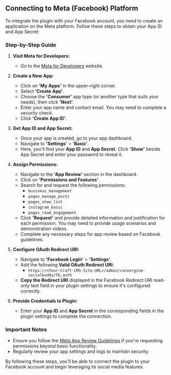 ## Connecting to Meta (Facebook) Platform

To integrate the plugin with your Facebook account, you need to create an application on the Meta platform. Follow these steps to obtain your App ID and App Secret:

### Step-by-Step Guide

1. **Visit Meta for Developers:**
   - Go to the [Meta for Developers](https://developers.facebook.com/) website.

2. **Create a New App:**
   - Click on **'My Apps'** in the upper-right corner.
   - Select **'Create App'**.
   - Choose the **'Consumer'** app type (or another type that suits your needs), then click **'Next'**.
   - Enter your app name and contact email. You may need to complete a security check.
   - Click **'Create App ID'**.

3. **Get App ID and App Secret:**
   - Once your app is created, go to your app dashboard.
   - Navigate to **'Settings'** > **'Basic'**.
   - Here, you'll find your **App ID** and **App Secret**. Click **'Show'** beside App Secret and enter your password to reveal it.

4. **Assign Permissions:**
   - Navigate to the **'App Review'** section in the dashboard.
   - Click on **'Permissions and Features'**.
   - Search for and request the following permissions: 
     - `business_management`
     - `pages_manage_posts`
     - `pages_show_list`
     - `instagram_basic`
     - `pages_read_engagement`
   - Click **'Request'** and provide detailed information and justification for each permission. You may need to provide usage scenarios and demonstration videos.
   - Complete any necessary steps for app review based on Facebook guidelines.

5. **Configure OAuth Redirect URI:**
   - Navigate to **'Facebook Login'** > **'Settings'**.
   - Add the following **Valid OAuth Redirect URI**:
     - `https://<Your-Craft-CMS-Site-URL>/admin/convergine-socialbuddy/fb_auth`
   - **Copy the Redirect URI** displayed in the Facebook Redirect URI read-only text field in your plugin settings to ensure it's configured correctly.

6. **Provide Credentials to Plugin:**
   - Enter your **App ID** and **App Secret** in the corresponding fields in the plugin settings to complete the connection.

### Important Notes

- Ensure you follow the [Meta App Review Guidelines](https://developers.facebook.com/docs/apps/review) if you're requesting permissions beyond basic functionality.
- Regularly review your app settings and logs to maintain security.

By following these steps, you'll be able to connect the plugin to your Facebook account and begin leveraging its social media features.